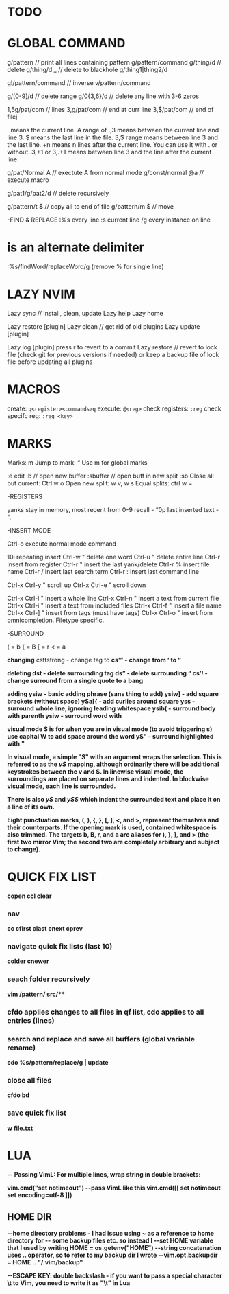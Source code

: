 # TODO


# GLOBAL COMMAND
g/pattern           // print all lines containing pattern
g/pattern/command
g/thing/d           // delete
g/thing/d _         // delete to blackhole
g/thing1\|thing2/d   

g!/pattern/command  // inverse
v/pattern/command

g/[0-9]/d       // delete range
g/0\{3,6\}/d   // delete any line with 3-6 zeros

1,5g/pat/com    // lines
3,g/pat/com     // end at curr line
3,$/pat/com     // end of filej

. means the current line. A range of .,3 means between the current line and line 3.
$ means the last line in the file. 3,$ range means between line 3 and the last line.
+n means n lines after the current line. You can use it with . or without. 3,+1 or 3,.+1 means between line 3 and the line after the current line.

g/pat/Normal A  // exectute A from normal mode
g/const/normal @a  // execute macro

g/pat1/g/pat2/d  // delete recursively

g/pattern/t $   // copy all to end of file
g/pattern/m $   // move


-FIND & REPLACE
:%s every line
:s current line
/g every instance on line

# is an alternate delimiter

:%s/findWord/replaceWord/g (remove % for single line)

# LAZY NVIM
Lazy sync // install, clean, update
Lazy help
Lazy home

Lazy restore [plugin]
Lazy clean  // get rid of old plugins
Lazy update [plugin]

Lazy log [plugin]
    press r to revert to a commit
Lazy restore  // revert to lock file (check git for previous versions if needed)
    or keep a backup file of lock file before updating all plugins

# MACROS

create: `q<register><commands>q`
execute: `@<reg>`
check registers: `:reg`
check specifc reg: `:reg <key>`

# MARKS

Marks: m <key>
Jump to mark: “ <key>
Use m <capital keys> for global marks

:e edit
:b // open new buffer
:sbuffer <nameORnum> // open buff in new split
:sb
Close all but current: Ctrl w o
Open new split: w v, w s
Equal splits: ctrl w =

-REGISTERS

yanks stay in memory, most recent from 0-9
recall - “0p
last inserted text - “.

-INSERT MODE

Ctrl-o       execute normal mode command

10i          repeating insert
Ctrl-w      " delete one word
Ctrl-u      " delete entire line
Ctrl-r      insert from register
Ctrl-r "    insert the last yank/delete
Ctrl-r %    insert file name
Ctrl-r /    insert last search term
Ctrl-r :    insert last command line

Ctrl-x Ctrl-y   " scroll up
Ctrl-x Ctrl-e   " scroll down


Ctrl-x Ctrl-l   " insert a whole line
Ctrl-x Ctrl-n   " insert a text from current file
Ctrl-x Ctrl-i   " insert a text from included files
Ctrl-x Ctrl-f   " insert a file name
Ctrl-x Ctrl-]   " insert from tags (must have tags)
Ctrl-x Ctrl-o   " insert from omnicompletion. Filetype specific.


-SURROUND


( = b
{ = B
[ = r
< = a

**changing**
csttstrong - change tag to <strong>
cs’” - change from ‘ to “

**deleting**
dst - delete surrounding tag
ds” - delete surrounding “
cs’! - change surround from a single quote to a bang

**adding**
ysiw - basic adding phrase (sans thing to add)
ysiw] - add square brackets (without space)
ySa[{ - add curlies around square
yss - surround whole line, ignoring leading whitespace
ysib( - surround body with parenth
ysiw<tag> - surround word with <tag>

**visual mode**
S is for when you are in visual mode (to avoid triggering s)
use capital W to add space around the word
yS"  -  surround highlighted with "

In visual mode, a simple "S" with an argument wraps the selection.  This is
referred to as the *vS* mapping, although ordinarily there will be
additional keystrokes between the v and S.  In linewise visual mode, the
surroundings are placed on separate lines and indented.  In blockwise visual
mode, each line is surrounded.

There is also *yS* and *ySS* which indent the surrounded text and place it
on a line of its own.

Eight punctuation marks, (, ), {, }, [, ], <, and >, represent themselves
and their counterparts.  If the opening mark is used, contained whitespace is
also trimmed.  The targets b, B, r, and a are aliases for ), }, ], and >
(the first two mirror Vim; the second two are completely arbitrary and
subject to change).


# QUICK FIX LIST
copen
ccl  clear

### nav
cc <number>
cfirst
clast
cnext
cprev

### navigate quick fix lists (last 10)
colder
cnewer

### seach folder recursively
vim /pattern/ src/**

### cfdo applies changes to all files in qf list, cdo applies to all entries (lines)
### search and replace and save all buffers (global variable rename)
cdo %s/pattern/replace/g | update

### close all files
cfdo bd

### save quick fix list
w file.txt



# LUA

-- Passing VimL: For multiple lines, wrap string in double brackets:

vim.cmd("set notimeout") --pass VimL like this
vim.cmd([[
set notimeout
set encoding=utf-8
]])

## HOME DIR
--home directory problems - I had issue using ~ as a reference to home directory for
-- some backup files etc. so instead I
 --set HOME variable that I used by writing HOME = os.getenv("HOME")
--string concatenation uses .. operator, so to refer to my backup dir I wrote
 --vim.opt.backupdir = HOME .. "/.vim/backup"

--ESCAPE KEY: double backslash - if you want to pass a special character \t to Vim, you need to write it as "\\t" in Lua




